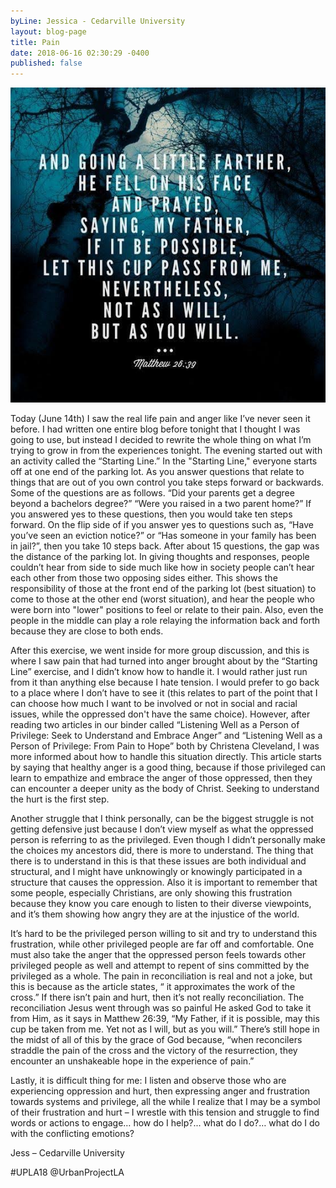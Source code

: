 ```yaml
---
byLine: Jessica - Cedarville University
layout: blog-page
title: Pain
date: 2018-06-16 02:30:29 -0400
published: false
---
```

![](/uploads/2018/06/16/unnamed-4.jpg)

Today (June 14th) I saw the real life pain and anger like I’ve never seen it before. I had written one entire blog before tonight that I thought I was going to use, but instead I decided to rewrite the whole thing on what I’m trying to grow in from the experiences tonight. The evening started out with an activity called the “Starting Line.”  In the "Starting Line," everyone starts off at one end of the parking lot.  As you answer questions that relate to things that are out of you own control you take steps forward or backwards.  Some of the questions are as follows. “Did your parents get a degree beyond a bachelors degree?” “Were you raised in a two parent home?”  If you answered yes to these questions, then you would take ten steps forward.  On the flip side of if you answer yes to questions such as, “Have you’ve seen an eviction notice?” or “Has someone in your family has been in jail?”, then you take 10 steps back.  After about 15 questions, the gap was the distance of the parking lot. In giving thoughts and responses, people couldn’t hear from side to side much like how in society people can’t hear each other from those two opposing sides either. This shows the responsibility of those at the front end of the parking lot (best situation) to come to those at the other end (worst situation), and hear the people who were born into "lower" positions to feel or relate to their pain. Also, even the people in the middle can play a role relaying the information back and forth because they are close to both ends. 

After this exercise, we went inside for more group discussion, and this is where I saw pain that had turned into anger brought about by the “Starting Line” exercise, and I didn’t know how to handle it.  I would rather just run from it than anything else because I hate tension.  I would prefer to go back to a place where I don’t have to see it (this relates to part of the point that I can choose how much I want to be involved or not in social and racial issues, while the oppressed don't have the same choice).  However, after reading two articles in our binder called “Listening Well as a Person of Privilege: Seek to Understand and Embrace Anger” and “Listening Well as a Person of Privilege: From Pain to Hope” both by Christena Cleveland,  I was more informed about how to handle this situation directly. This article starts by saying that healthy anger is a good thing, because if those privileged can learn to empathize and embrace the anger of those oppressed, then they can encounter a deeper unity as the body of Christ.  Seeking to understand the hurt is the first step. 

Another struggle that I think personally, can be the biggest struggle is not getting defensive just because I don’t view myself as what the oppressed person is referring to as the privileged.  Even though I didn’t personally make the choices my ancestors did, there is more to understand. The thing that there is to understand in this is that these issues are both individual and structural, and I might have unknowingly or knowingly participated in a structure that causes the oppression. Also it is important to remember that some people, especially Christians, are only showing this frustration because they know you care enough to listen to their diverse viewpoints, and it’s them showing how angry they are at the injustice of the world.

 It’s hard to be the privileged person willing to sit and try to understand this frustration, while other privileged people are far off and comfortable. One must also take the anger that the oppressed person feels towards other privileged people as well and attempt to repent of sins committed by the privileged as a whole. The pain in reconciliation is real and not a joke, but this is because as the article states, “ it approximates the work of the cross.” If there isn’t pain and hurt, then it’s not really reconciliation. The reconciliation Jesus went through was so painful He asked God to take it from Him, as it says in Matthew 26:39, “My Father, if it is possible, may this cup be taken from me. Yet not as I will, but as you will.” There’s still hope in the midst of all of this by the grace of God because, “when reconcilers straddle the pain of the cross and the victory of the resurrection, they encounter an unshakeable hope in the experience of pain.”

Lastly, it is difficult thing for me: I listen and observe those who are experiencing oppression and hurt, then expressing anger and frustration towards systems and privilege, all the while I realize that I may be a symbol of their frustration and hurt – I wrestle with this tension and struggle to find words or actions to engage… how do I help?... what do I do?… what do I do with the conflicting emotions?

Jess  – Cedarville University

\#UPLA18  @UrbanProjectLA